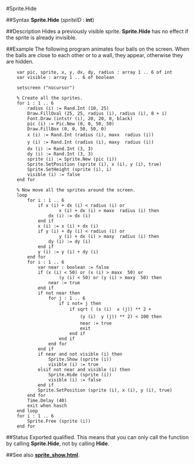 
#Sprite.Hide

##Syntax
**Sprite.Hide** (_spriteID_ : **int**)



##Description
Hides a previously visible sprite. **Sprite.Hide** has no effect if the sprite is already invisible.



##Example
The following program animates four balls on the screen. When the balls are close to each other or to a wall, they appear, otherwise they are hidden.


        var pic, sprite, x, y, dx, dy, radius : array 1 .. 6 of int
        var visible : array 1 .. 6 of boolean
        
        setscreen ("nocursor")
        
        % Create all the sprites.
        for i : 1 .. 6
            radius (i) := Rand.Int (10, 25)
            Draw.FillOval (25, 25, radius (i), radius (i), 8 + i)
            Font.Draw (intstr (i), 20, 20, 0, black)
            pic (i) := Pic.New (0, 0, 50, 50)
            Draw.FillBox (0, 0, 50, 50, 0)
            x (i) := Rand.Int (radius (i), maxx  radius (i))
            y (i) := Rand.Int (radius (i), maxy  radius (i))
            dx (i) := Rand.Int (3, 3)
            dy (i) := Rand.Int (3, 3)
            sprite (i) := Sprite.New (pic (i))
            Sprite.SetPosition (sprite (i), x (i), y (i), true)
            Sprite.SetHeight (sprite (i), i)
            visible (i) := false
        end for
        
        % Now move all the sprites around the screen.
        loop
            for i : 1 .. 6
                if x (i) + dx (i) < radius (i) or
                        x (i) + dx (i) > maxx  radius (i) then
                    dx (i) := dx (i)
                end if
                x (i) := x (i) + dx (i)
                if y (i) + dy (i) < radius (i) or
                        y (i) + dx (i) > maxy  radius (i) then
                    dy (i) := dy (i)
                end if
                y (i) := y (i) + dy (i)
            end for
            for i : 1 .. 6
                var near : boolean := false
                if (x (i) < 50) or (x (i) > maxx  50) or
                        (y (i) < 50) or (y (i) > maxy  50) then
                    near := true
                end if
                if not near then
                    for j : 1 .. 6
                        if i not= j then
                            if sqrt ( (x (i)  x (j)) ** 2 +
                                (y (i)  y (j)) ** 2) < 100 then
                                near := true
                                exit
                            end if
                        end if
                    end for
                end if
                if near and not visible (i) then
                    Sprite.Show (sprite (i))
                    visible (i) := true
                elsif not near and visible (i) then
                    Sprite.Hide (sprite (i))
                    visible (i) := false
                end if
                Sprite.SetPosition (sprite (i), x (i), y (i), true)
            end for
            Time.Delay (40)
            exit when hasch
        end loop
        for i : 1 .. 6
            Sprite.Free (sprite (i))
        end for
##Status
Exported qualified.
This means that you can only call the function by calling **Sprite.Hide**, not by calling **Hide**.



##See also
**[sprite_show.html](Sprite.Show)**.


